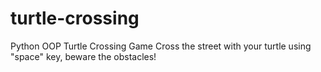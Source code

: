# turtle-crossing
Python OOP Turtle Crossing Game
Cross the street with your turtle using "space" key, beware the obstacles!
